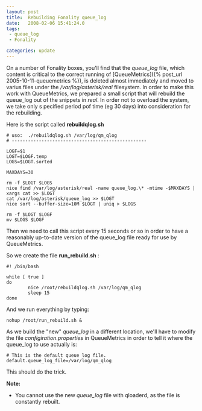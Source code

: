 ```yaml
---
layout: post
title:  Rebuilding Fonality queue_log
date:   2008-02-06 15:41:24.0
tags:
 - queue_log
 - Fonality

categories: update
---
```


On a number of Fonality boxes, you'll find that the *queue_log* file, which content is critical to the correct running of [QueueMetrics]({% post_url 2005-10-11-queuemetrics %}), is deleted almost immediately and moved to varius files under the */var/log/asterisk/real* filesystem.
In order to make this work with QueueMetrics, we prepared a small script that will rebuild the queue_log out of the snippets in *real*. In order not to overload the system, we take only s pecified period pof time (eg 30 days) into consideration for the rebuilding.

Here is the script called **rebuildqlog.sh**


    
    # uso:  ./rebuildqlog.sh /var/log/qm_qlog
    # --------------------------------------------------
    
    LOGF=$1
    LOGT=$LOGF.temp
    LOGS=$LOGT.sorted
    
    MAXDAYS=30
    
    rm -f $LOGT $LOGS
    nice find /var/log/asterisk/real -name queue_log.\* -mtime -$MAXDAYS | xargs cat >> $LOGT
    cat /var/log/asterisk/queue_log >> $LOGT
    nice sort --buffer-size=10M $LOGT | uniq > $LOGS
    
    rm -f $LOGT $LOGF
    mv $LOGS $LOGF



Then we need to call this script every 15 seconds or so in order to have a reasonably up-to-date version of the queue_log file ready for use by QueueMetrics.

So we create the file **run_rebuild.sh**
:

    
    #! /bin/bash
    
    while [ true ]
    do
            nice /root/rebuildqlog.sh /var/log/qm_qlog
            sleep 15
    done


And we run everything by typing:

    
    nohup /root/run_rebuild.sh &



As we build the "new" *queue_log* in a different location, we'll have to modify the file *configiration.properties* in QueueMetrics in order to tell it where the queue_log to use actually is:

    
    # This is the default queue log file.
    default.queue_log_file=/var/log/qm_qlog


This should do the trick. 

**Note:**


* You cannot use the new *queue_log* file with qloaderd, as the file is constantly rebuilt.



